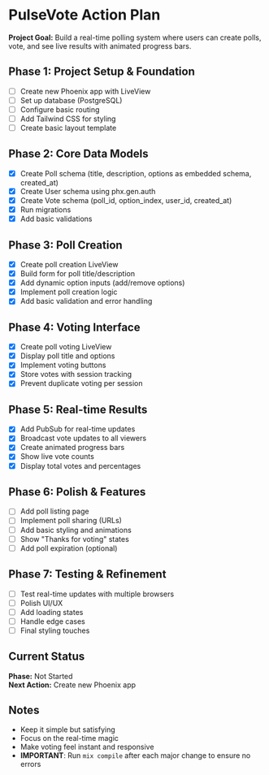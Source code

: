 # PulseVote Action Plan

**Project Goal:** Build a real-time polling system where users can create polls, vote, and see live results with animated progress bars.

## Phase 1: Project Setup & Foundation
- [ ] Create new Phoenix app with LiveView
- [ ] Set up database (PostgreSQL)
- [ ] Configure basic routing
- [ ] Add Tailwind CSS for styling
- [ ] Create basic layout template

## Phase 2: Core Data Models
- [x] Create Poll schema (title, description, options as embedded schema, created_at)
- [x] Create User schema using phx.gen.auth
- [x] Create Vote schema (poll_id, option_index, user_id, created_at)
- [x] Run migrations
- [x] Add basic validations

## Phase 3: Poll Creation
- [x] Create poll creation LiveView
- [x] Build form for poll title/description
- [x] Add dynamic option inputs (add/remove options)
- [x] Implement poll creation logic
- [x] Add basic validation and error handling

## Phase 4: Voting Interface
- [x] Create poll voting LiveView
- [x] Display poll title and options
- [x] Implement voting buttons
- [x] Store votes with session tracking
- [x] Prevent duplicate voting per session

## Phase 5: Real-time Results
- [x] Add PubSub for real-time updates
- [x] Broadcast vote updates to all viewers
- [x] Create animated progress bars
- [x] Show live vote counts
- [x] Display total votes and percentages

## Phase 6: Polish & Features
- [ ] Add poll listing page
- [ ] Implement poll sharing (URLs)
- [ ] Add basic styling and animations
- [ ] Show "Thanks for voting" states
- [ ] Add poll expiration (optional)

## Phase 7: Testing & Refinement
- [ ] Test real-time updates with multiple browsers
- [ ] Polish UI/UX
- [ ] Add loading states
- [ ] Handle edge cases
- [ ] Final styling touches

## Current Status
**Phase:** Not Started  
**Next Action:** Create new Phoenix app

## Notes
- Keep it simple but satisfying
- Focus on the real-time magic
- Make voting feel instant and responsive
- **IMPORTANT**: Run `mix compile` after each major change to ensure no errors
